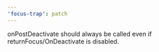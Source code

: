 ```yaml
---
'focus-trap': patch
---
```


onPostDeactivate should always be called even if returnFocus/OnDeactivate is disabled.
